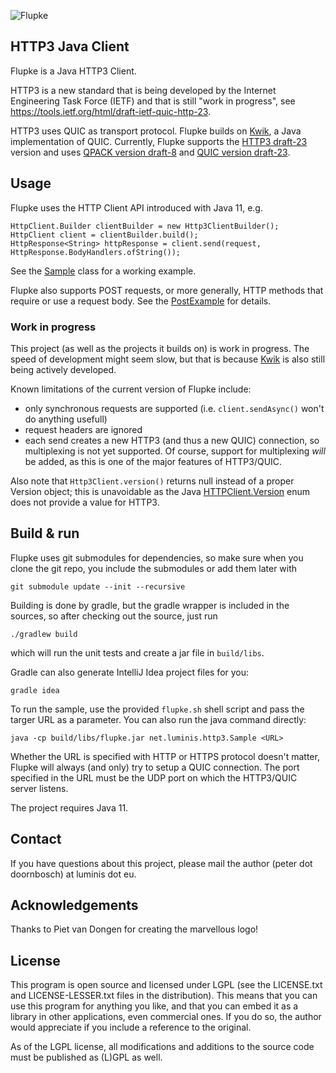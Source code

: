 ![Flupke](https://bitbucket.org/pjtr/flupke/raw/master/docs/Logo%20Flupke%20rectangle.png)

## HTTP3 Java Client

Flupke is a Java HTTP3 Client.

HTTP3 is a new standard that is being developed
by the Internet Engineering Task Force (IETF) and that is still "work in progress", 
see https://tools.ietf.org/html/draft-ietf-quic-http-23.

HTTP3 uses QUIC as transport protocol. Flupke builds on [Kwik](http://kwik.tech), a Java implementation of QUIC. 
Currently, Flupke supports the [HTTP3 draft-23](https://tools.ietf.org/html/draft-ietf-quic-http-23) version 
and uses [QPACK version draft-8](https://tools.ietf.org/html/draft-ietf-quic-qpack-08) 
and [QUIC version draft-23](https://tools.ietf.org/html/draft-ietf-quic-transport-23).

## Usage

Flupke uses the HTTP Client API introduced with Java 11, e.g. 

    HttpClient.Builder clientBuilder = new Http3ClientBuilder();
    HttpClient client = clientBuilder.build();
    HttpResponse<String> httpResponse = client.send(request, HttpResponse.BodyHandlers.ofString());

See the [Sample](https://bitbucket.org/pjtr/flupke/src/master/src/main/java/net/luminis/http3/Sample.java)
class for a working example.

Flupke also supports POST requests, or more generally, HTTP methods that require or use a request body. 
See the [PostExample](https://bitbucket.org/pjtr/flupke/src/master/src/main/java/net/luminis/http3/PostExample.java) for details.

### Work in progress

This project (as well as the projects it builds on) is work in progress. 
The speed of development might seem slow, but that is because [Kwik](http://kwik.tech) is also still being actively developed.

Known limitations of the current version of Flupke include:

- only synchronous requests are supported (i.e. `client.sendAsync()` won't do anything usefull)
- request headers are ignored
- each send creates a new HTTP3 (and thus a new QUIC) connection, so multiplexing is not yet supported.
  Of course, support for multiplexing _will_ be added, as this is one of the major features of HTTP3/QUIC. 

Also note that `Http3Client.version()` returns null instead of a proper Version object; 
this is unavoidable as the Java [HTTPClient.Version](https://docs.oracle.com/en/java/javase/11/docs/api/java.net.http/java/net/http/HttpClient.Version.html)
enum does not provide a value for HTTP3.

## Build & run

Flupke uses git submodules for dependencies, so make sure when you clone the git repo, 
you include the submodules or add them later with

    git submodule update --init --recursive

Building is done by gradle, but the gradle wrapper is included in the sources, so after checking out the source, just run

    ./gradlew build
    
which will run the unit tests and create a jar file in `build/libs`.

Gradle can also generate IntelliJ Idea project files for you:

    gradle idea
    
To run the sample, use the provided `flupke.sh` shell script and pass the targer URL as a parameter.
You can also run the java command directly:

    java -cp build/libs/flupke.jar net.luminis.http3.Sample <URL>

Whether the URL is specified with HTTP or HTTPS protocol doesn't matter, Flupke will always (and only) try to setup a QUIC connection.
The port specified in the URL must be the UDP port on which the HTTP3/QUIC server listens. 

The project requires Java 11.

## Contact

If you have questions about this project, please mail the author (peter dot doornbosch) at luminis dot eu.

## Acknowledgements

Thanks to Piet van Dongen for creating the marvellous logo!

## License

This program is open source and licensed under LGPL (see the LICENSE.txt and LICENSE-LESSER.txt files in the distribution). 
This means that you can use this program for anything you like, and that you can embed it as a library in other applications, even commercial ones. 
If you do so, the author would appreciate if you include a reference to the original.
 
As of the LGPL license, all modifications and additions to the source code must be published as (L)GPL as well.
